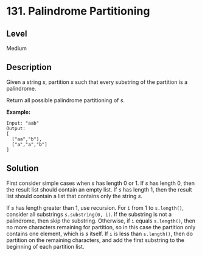 # 131. Palindrome Partitioning
## Level
Medium

## Description
Given a string *s*, partition *s* such that every substring of the partition is a palindrome.

Return all possible palindrome partitioning of *s*.

**Example:**
```
Input: "aab"
Output:
[
  ["aa","b"],
  ["a","a","b"]
]
```

## Solution
First consider simple cases when *s* has length 0 or 1. If *s* has length 0, then the result list should contain an empty list. If *s* has length 1, then the result list should contain a list that contains only the string *s*.

If *s* has length greater than 1, use recursion. For `i` from 1 to `s.length()`, consider all substrings `s.substring(0, i)`. If the substring is not a palindrome, then skip the substring. Otherwise, if `i` equals `s.length()`, then no more characters remaining for partition, so in this case the partition only contains one element, which is *s* itself. If `i` is less than `s.length()`, then do partition on the remaining characters, and add the first substring to the beginning of each partition list.
